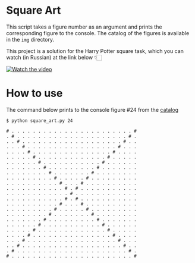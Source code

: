 # Square Art

This script takes a figure number as an argument and prints the corresponding figure to the console.
The catalog of the figures is available in the `img` directory.

This project is a solution for the Harry Potter square task, which you can watch (in Russian) at the link below 👇🏻  

[![Watch the video](https://img.youtube.com/vi/KmV3aBHfo5w/hqdefault.jpg)](https://youtu.be/KmV3aBHfo5w)

# How to use

The command below prints to the console figure #24 from the [catalog](https://github.com/FilippSolovev/algorithms/tree/master/iter_and_recur/square_art/img)
~~~
$ python square_art.py 24

# . . . . . . . . . . . . . . . . . . . . . . . #
. # . . . . . . . . . . . . . . . . . . . . . # .
. . # . . . . . . . . . . . . . . . . . . . # . .
. . . # . . . . . . . . . . . . . . . . . # . . .
. . . . # . . . . . . . . . . . . . . . # . . . .
. . . . . # . . . . . . . . . . . . . # . . . . .
. . . . . . # . . . . . . . . . . . # . . . . . .
. . . . . . . # . . . . . . . . . # . . . . . . .
. . . . . . . . # . . . . . . . # . . . . . . . .
. . . . . . . . . # . . . . . # . . . . . . . . .
. . . . . . . . . . # . . . # . . . . . . . . . .
. . . . . . . . . . . # . # . . . . . . . . . . .
. . . . . . . . . . . . # . . . . . . . . . . . .
. . . . . . . . . . . # . # . . . . . . . . . . .
. . . . . . . . . . # . . . # . . . . . . . . . .
. . . . . . . . . # . . . . . # . . . . . . . . .
. . . . . . . . # . . . . . . . # . . . . . . . .
. . . . . . . # . . . . . . . . . # . . . . . . .
. . . . . . # . . . . . . . . . . . # . . . . . .
. . . . . # . . . . . . . . . . . . . # . . . . .
. . . . # . . . . . . . . . . . . . . . # . . . .
. . . # . . . . . . . . . . . . . . . . . # . . .
. . # . . . . . . . . . . . . . . . . . . . # . .
. # . . . . . . . . . . . . . . . . . . . . . # .
# . . . . . . . . . . . . . . . . . . . . . . . #

~~~
